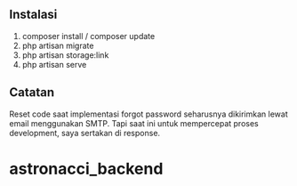 ## Instalasi
1. composer install / composer update
2. php artisan migrate
3. php artisan storage:link
4. php artisan serve

## Catatan
Reset code saat implementasi forgot password seharusnya dikirimkan lewat email menggunakan SMTP. Tapi saat ini untuk mempercepat proses development, saya sertakan di response.

# astronacci_backend
